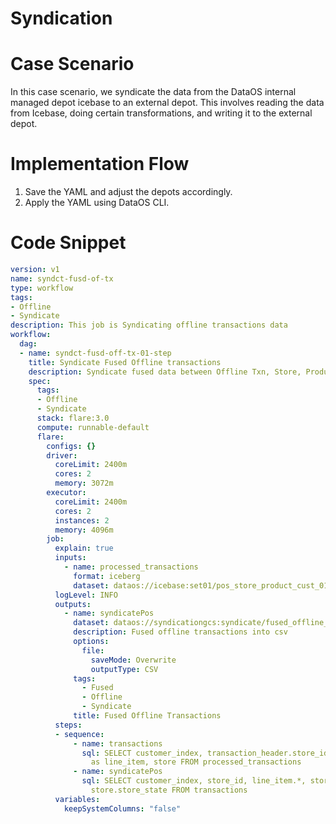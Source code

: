 # **Syndication**

# **Case Scenario**

In this case scenario, we syndicate the data from the DataOS internal managed depot icebase to an external depot. This involves reading the data from Icebase, doing certain transformations, and writing it to the external depot.

# **Implementation Flow**

1. Save the YAML and adjust the depots accordingly.
2. Apply the YAML using DataOS CLI.

# **Code Snippet**

```yaml
version: v1
name: syndct-fusd-of-tx
type: workflow
tags:
- Offline
- Syndicate
description: This job is Syndicating offline transactions data
workflow:
  dag:
  - name: syndct-fusd-off-tx-01-step
    title: Syndicate Fused Offline transactions
    description: Syndicate fused data between Offline Txn, Store, Product and Customer in CSV format
    spec:
      tags:
      - Offline
      - Syndicate
      stack: flare:3.0
      compute: runnable-default
      flare:
        configs: {}
        driver:
          coreLimit: 2400m
          cores: 2
          memory: 3072m
        executor:
          coreLimit: 2400m
          cores: 2
          instances: 2
          memory: 4096m
        job:
          explain: true
          inputs:
            - name: processed_transactions
              format: iceberg
              dataset: dataos://icebase:set01/pos_store_product_cust_01
          logLevel: INFO
          outputs:
            - name: syndicatePos
              dataset: dataos://syndicationgcs:syndicate/fused_offline_01_csv?acl=rw
              description: Fused offline transactions into csv
              options:
                file:
                  saveMode: Overwrite
                  outputType: CSV
              tags:
                - Fused
                - Offline
                - Syndicate
              title: Fused Offline Transactions
          steps:
          - sequence:
              - name: transactions
                sql: SELECT customer_index, transaction_header.store_id, explode(transaction_line_item)
                  as line_item, store FROM processed_transactions
              - name: syndicatePos
                sql: SELECT customer_index, store_id, line_item.*, store.store_name, store.store_city,
                  store.store_state FROM transactions
          variables:
            keepSystemColumns: "false"
```